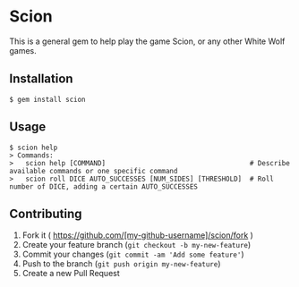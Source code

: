 # Scion

This is a general gem to help play the game Scion, or any other White Wolf games.

## Installation

    $ gem install scion

## Usage

    $ scion help
    > Commands:
    >   scion help [COMMAND]                                    # Describe available commands or one specific command
    >   scion roll DICE AUTO_SUCCESSES [NUM_SIDES] [THRESHOLD]  # Roll number of DICE, adding a certain AUTO_SUCCESSES
    
## Contributing

1. Fork it ( https://github.com/[my-github-username]/scion/fork )
2. Create your feature branch (`git checkout -b my-new-feature`)
3. Commit your changes (`git commit -am 'Add some feature'`)
4. Push to the branch (`git push origin my-new-feature`)
5. Create a new Pull Request
